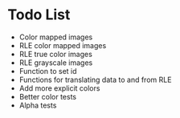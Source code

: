 # Todo List

* Color mapped images
* RLE color mapped images
* RLE true color images
* RLE grayscale images
* Function to set id
* Functions for translating data to and from RLE
* Add more explicit colors
* Better color tests
* Alpha tests
